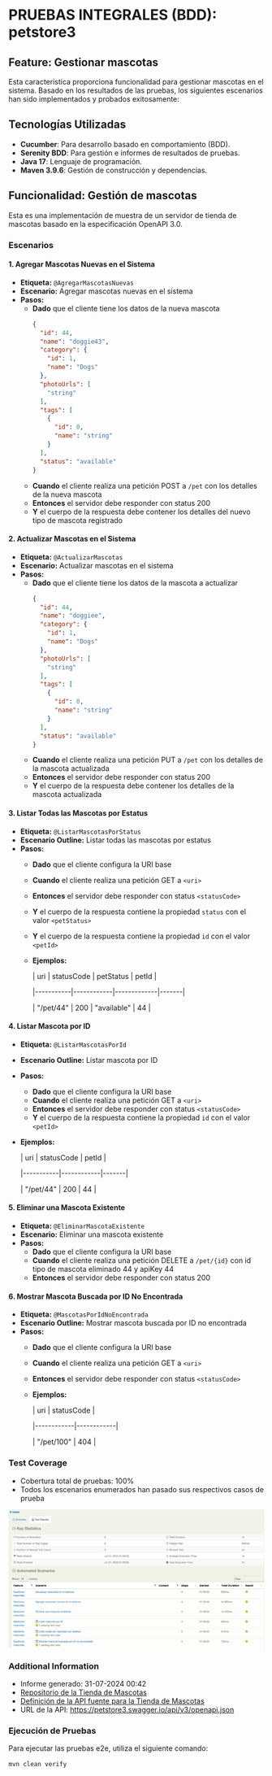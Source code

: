 # PRUEBAS INTEGRALES (BDD): petstore3

## Feature: Gestionar mascotas

Esta característica proporciona funcionalidad para gestionar mascotas en el sistema. Basado en los resultados de las pruebas, los siguientes escenarios han sido implementados y probados exitosamente:

## Tecnologías Utilizadas
- **Cucumber**: Para desarrollo basado en comportamiento (BDD).
- **Serenity BDD**: Para gestión e informes de resultados de pruebas.
- **Java 17**: Lenguaje de programación.
- **Maven 3.9.6**: Gestión de construcción y dependencias.

## Funcionalidad: Gestión de mascotas

Esta es una implementación de muestra de un servidor de tienda de mascotas basado en la especificación OpenAPI 3.0.

### Escenarios

#### 1. Agregar Mascotas Nuevas en el Sistema
- **Etiqueta:** `@AgregarMascotasNuevas`
- **Escenario:** Agregar mascotas nuevas en el sistema
- **Pasos:**
  - **Dado** que el cliente tiene los datos de la nueva mascota
    ```json
    {
      "id": 44,
      "name": "doggie43",
      "category": {
        "id": 1,
        "name": "Dogs"
      },
      "photoUrls": [
        "string"
      ],
      "tags": [
        {
          "id": 0,
          "name": "string"
        }
      ],
      "status": "available"
    }
    ```
  - **Cuando** el cliente realiza una petición POST a `/pet` con los detalles de la nueva mascota
  - **Entonces** el servidor debe responder con status 200
  - **Y** el cuerpo de la respuesta debe contener los detalles del nuevo tipo de mascota registrado

#### 2. Actualizar Mascotas en el Sistema
- **Etiqueta:** `@ActualizarMascotas`
- **Escenario:** Actualizar mascotas en el sistema
- **Pasos:**
  - **Dado** que el cliente tiene los datos de la mascota a actualizar
    ```json
    {
      "id": 44,
      "name": "doggiee",
      "category": {
        "id": 1,
        "name": "Dogs"
      },
      "photoUrls": [
        "string"
      ],
      "tags": [
        {
          "id": 0,
          "name": "string"
        }
      ],
      "status": "available"
    }
    ```
  - **Cuando** el cliente realiza una petición PUT a `/pet` con los detalles de la mascota actualizada
  - **Entonces** el servidor debe responder con status 200
  - **Y** el cuerpo de la respuesta debe contener los detalles de la mascota actualizada

#### 3. Listar Todas las Mascotas por Estatus
- **Etiqueta:** `@ListarMascotasPorStatus`
- **Escenario Outline:** Listar todas las mascotas por estatus
- **Pasos:**
  - **Dado** que el cliente configura la URI base
  - **Cuando** el cliente realiza una petición GET a `<uri>`
  - **Entonces** el servidor debe responder con status `<statusCode>`
  - **Y** el cuerpo de la respuesta contiene la propiedad `status` con el valor `<petStatus>`
  - **Y** el cuerpo de la respuesta contiene la propiedad `id` con el valor `<petId>`
  - **Ejemplos:**

    | uri       | statusCode | petStatus   | petId |

    |-----------|------------|-------------|-------|

    | "/pet/44" | 200        | "available" | 44    |

#### 4. Listar Mascota por ID
- **Etiqueta:** `@ListarMascotasPorId`
- **Escenario Outline:** Listar mascota por ID
- **Pasos:**
  - **Dado** que el cliente configura la URI base
  - **Cuando** el cliente realiza una petición GET a `<uri>`
  - **Entonces** el servidor debe responder con status `<statusCode>`
  - **Y** el cuerpo de la respuesta contiene la propiedad `id` con el valor `<petId>`
- **Ejemplos:**

  | uri       | statusCode | petId |

  |-----------|------------|-------|

  | "/pet/44" | 200        | 44    |

#### 5. Eliminar una Mascota Existente
- **Etiqueta:** `@EliminarMascotaExistente`
- **Escenario:** Eliminar una mascota existente
- **Pasos:**
  - **Dado** que el cliente configura la URI base
  - **Cuando** el cliente realiza una petición DELETE a `/pet/{id}` con id tipo de mascota eliminado 44 y apiKey 44
  - **Entonces** el servidor debe responder con status 200

#### 6. Mostrar Mascota Buscada por ID No Encontrada
- **Etiqueta:** `@MascotasPorIdNoEncontrada`
- **Escenario Outline:** Mostrar mascota buscada por ID no encontrada
- **Pasos:**
  - **Dado** que el cliente configura la URI base
  - **Cuando** el cliente realiza una petición GET a `<uri>`
  - **Entonces** el servidor debe responder con status `<statusCode>`
  - **Ejemplos:**

    | uri        | statusCode |
  
    |------------|------------|
  
    | "/pet/100" | 404        |


### Test Coverage
- Cobertura total de pruebas: 100%
- Todos los escenarios enumerados han pasado sus respectivos casos de prueba

![img.png](img.png)

### Additional Information
- Informe generado: 31-07-2024 00:42
- [Repositorio de la Tienda de Mascotas](https://github.com/swagger-api/swagger-petstore)
- [Definición de la API fuente para la Tienda de Mascotas](https://github.com/swagger-api/swagger-petstore/blob/master/src/main/resources/openapi.yaml)
- URL de la API: https://petstore3.swagger.io/api/v3/openapi.json

### Ejecución de Pruebas

Para ejecutar las pruebas e2e, utiliza el siguiente comando:

```sh
mvn clean verify
```


